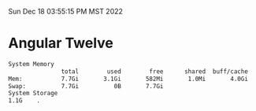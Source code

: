 Sun Dec 18 03:55:15 PM MST 2022

# Angular Twelve

```bash
System Memory
               total        used        free      shared  buff/cache   available
Mem:           7.7Gi       3.1Gi       582Mi       1.0Mi       4.0Gi       4.3Gi
Swap:          7.7Gi          0B       7.7Gi
System Storage
1.1G	.
```
```bash
